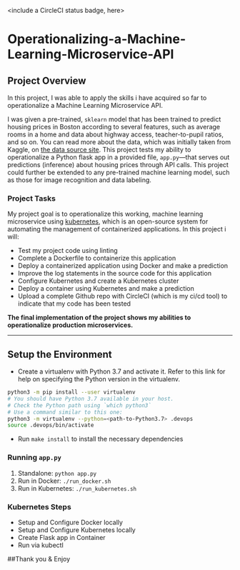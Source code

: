 <include a CircleCI status badge, here>

# Operationalizing-a-Machine-Learning-Microservice-API

## Project Overview

In this project, I was able to apply the skills i have acquired so far to operationalize a Machine Learning Microservice API. 

I was given a pre-trained, `sklearn` model that has been trained to predict housing prices in Boston according to several features, such as average rooms in a home and data about highway access, teacher-to-pupil ratios, and so on. You can read more about the data, which was initially taken from Kaggle, on [the data source site](https://www.kaggle.com/c/boston-housing). This project tests my ability to operationalize a Python flask app in a provided file, `app.py`—that serves out predictions (inference) about housing prices through API calls. This project could further be extended to any pre-trained machine learning model, such as those for image recognition and data labeling.

### Project Tasks

My project goal is to operationalize this working, machine learning microservice using [kubernetes](https://kubernetes.io/), which is an open-source system for automating the management of containerized applications. In this project i will:
* Test my project code using linting
* Complete a Dockerfile to containerize this application
* Deploy a containerized application using Docker and make a prediction
* Improve the log statements in the source code for this application
* Configure Kubernetes and create a Kubernetes cluster
* Deploy a container using Kubernetes and make a prediction
* Upload a complete Github repo with CircleCI (which is my ci/cd tool) to indicate that my code has been tested


**The final implementation of the project shows my abilities to operationalize production microservices.**

---

## Setup the Environment

* Create a virtualenv with Python 3.7 and activate it. Refer to this link for help on specifying the Python version in the virtualenv. 
```bash
python3 -m pip install --user virtualenv
# You should have Python 3.7 available in your host. 
# Check the Python path using `which python3`
# Use a command similar to this one:
python3 -m virtualenv --python=<path-to-Python3.7> .devops
source .devops/bin/activate
```
* Run `make install` to install the necessary dependencies

### Running `app.py`

1. Standalone:  `python app.py`
2. Run in Docker:  `./run_docker.sh`
3. Run in Kubernetes:  `./run_kubernetes.sh`

### Kubernetes Steps

* Setup and Configure Docker locally
* Setup and Configure Kubernetes locally
* Create Flask app in Container
* Run via kubectl


##Thank you & Enjoy